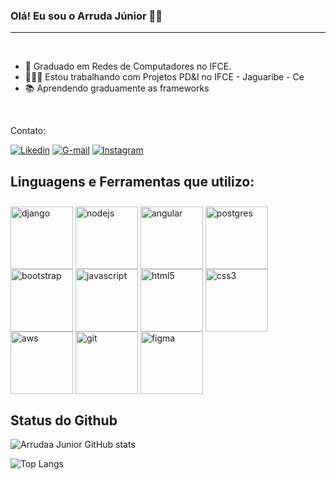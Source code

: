 ### Olá! Eu sou o Arruda Júnior 🖐🏽


---

<br>

- 📖 Graduado em Redes de Computadores no IFCE.
- 👨🏽‍💻 Estou trabalhando com Projetos PD&I no IFCE - Jaguaribe - Ce
- 📚 Aprendendo graduamente as frameworks

<br>

Contato:

[![Likedin](https://img.shields.io/badge/LinkedIn-0077B5?style=for-the-badge&logo=linkedin&logoColor=white)](https://www.linkedin.com/in/arrudajunior/) [![G-mail](https://img.shields.io/badge/Gmail-D14836?style=for-the-badge&logo=gmail&logoColor=white)](mailto:juniorarruda15@gmail.com)
[![Instagram](https://img.shields.io/badge/Instagram-E4405F?style=for-the-badge&logo=instagram&logoColor=white)](https://www.instagram.com/arrudajunior15/)

## Linguagens e Ferramentas que utilizo:

<div style="display: inline-block; margin-top: 10px;">
    <img align="center" alt="django" src="https://img.shields.io/badge/Django-092E20?style=for-the-badge&logo=django&logoColor=white" width="100">
    <img align="center" alt="nodejs" src="https://img.shields.io/badge/Node.js-43853D?style=for-the-badge&logo=node.js&logoColor=white" width="100">
    <img align="center" alt="angular" src="https://img.shields.io/badge/Angular-DD0031?style=for-the-badge&logo=angular&logoColor=white" width="100">
    <img align="center" alt="postgres" src="https://img.shields.io/badge/PostgreSQL-316192?style=for-the-badge&logo=postgresql&logoColor=white" width="100">
    <img align="center" alt="bootstrap" src="https://img.shields.io/badge/Bootstrap-563D7C?style=for-the-badge&logo=bootstrap&logoColor=white" width="100">
    <img align="center" alt="javascript" src="https://img.shields.io/badge/JavaScript-F7DF1E?style=for-the-badge&logo=javascript&logoColor=black" width="100">
    <img align="center" alt="html5" src="https://img.shields.io/badge/HTML5-E34F26?style=for-the-badge&logo=html5&logoColor=white" width="100">
    <img align="center" alt="css3" src="https://img.shields.io/badge/CSS3-1572B6?style=for-the-badge&logo=css3&logoColor=white" width="100">
    <img align="center" alt="aws" src="https://img.shields.io/badge/Amazon_AWS-232F3E?style=for-the-badge&logo=amazon-aws&logoColor=white" width="100">
    <img align="center" alt="git" src="https://img.shields.io/badge/GIT-E44C30?style=for-the-badge&logo=git&logoColor=white" width="100">
    <img align="center" alt="figma" src="https://img.shields.io/badge/Figma-F24E1E?style=for-the-badge&logo=figma&logoColor=white" width="100">
</div>

</br>

## Status do Github


![Arrudaa Junior GitHub stats](https://github-readme-stats.vercel.app/api?username=ArrudaaJunior&show_icons=true&theme=chartreuse-dark) 

![Top Langs](https://github-readme-stats.vercel.app/api/top-langs/?username=arrudaajunior&compact)
